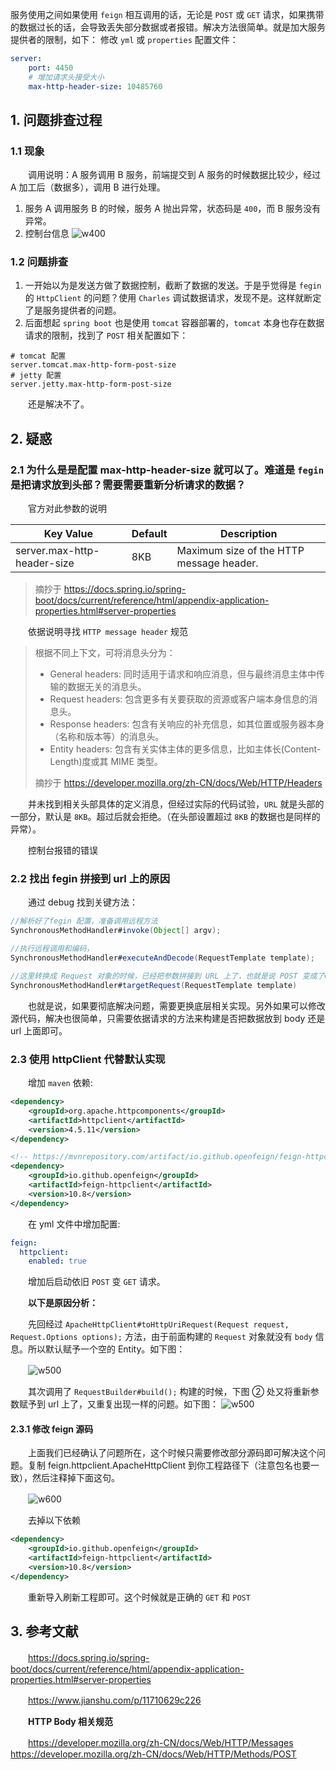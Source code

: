 服务使用之间如果使用 `feign` 相互调用的话，无论是 `POST` 或 `GET` 请求，如果携带的数据过长的话，会导致丢失部分数据或者报错。解决方法很简单。就是加大服务提供者的限制，如下：
修改 `yml` 或 `properties` 配置文件：

```yml
server:
    port: 4450
    # 增加请求头接受大小
    max-http-header-size: 10485760
```

## 1. 问题排查过程

### 1.1 现象

　　调用说明：A 服务调用 B 服务，前端提交到 A 服务的时候数据比较少，经过 A 加工后（数据多），调用 B 进行处理。

1. 服务 A 调用服务 B 的时候，服务 A 抛出异常，状态码是 `400`，而 B 服务没有异常。
2. 控制台信息
   ![w400](http://img.lsof.fun/2020-03-08-15836550983782.jpg)

### 1.2 问题排查

1. 一开始以为是发送方做了数据控制，截断了数据的发送。于是乎觉得是 `fegin` 的 `HttpClient` 的问题？使用 `Charles` 调试数据请求，发现不是。这样就断定了是服务提供者的问题。
2. 后面想起 `spring boot` 也是使用 `tomcat` 容器部署的，`tomcat` 本身也存在数据请求的限制，找到了 `POST` 相关配置如下：

```properties
# tomcat 配置
server.tomcat.max-http-form-post-size
# jetty 配置
server.jetty.max-http-form-post-size
```

　　还是解决不了。

## 2. 疑惑

### 2.1 为什么是是配置 max-http-header-size 就可以了。难道是 `fegin` 是把请求放到头部？需要需要重新分析请求的数据？

　　官方对此参数的说明

>
>

| Key	Value                   | Default | Description                              |
| --------------------------- | ------- | ---------------------------------------- |
| server.max-http-header-size | 8KB     | Maximum size of the HTTP message header. |

> 摘抄于 https://docs.spring.io/spring-boot/docs/current/reference/html/appendix-application-properties.html#server-properties
>

　　依据说明寻找 `HTTP message header` 规范

> 根据不同上下文，可将消息头分为：
>
> * General headers: 同时适用于请求和响应消息，但与最终消息主体中传输的数据无关的消息头。
> * Request headers: 包含更多有关要获取的资源或客户端本身信息的消息头。
> * Response headers: 包含有关响应的补充信息，如其位置或服务器本身（名称和版本等）的消息头。
> * Entity headers: 包含有关实体主体的更多信息，比如主体长(Content-Length)度或其 MIME 类型。
>
> 摘抄于 https://developer.mozilla.org/zh-CN/docs/Web/HTTP/Headers
>

　　并未找到相关头部具体的定义消息，但经过实际的代码试验，`URL` 就是头部的一部分，默认是 `8KB`。超过后就会拒绝。（在头部设置超过 `8KB` 的数据也是同样的异常）。

　　控制台报错的错误

### 2.2 找出 fegin 拼接到 url 上的原因

　　通过 debug 找到关键方法：

```java
//解析好了fegin 配置，准备调用远程方法
SynchronousMethodHandler#invoke(Object[] argv);

//执行远程调用和编码，
SynchronousMethodHandler#executeAndDecode(RequestTemplate template);

//这里转换成 Request 对象的时候，已经把参数拼接到 URL 上了，也就是说 POST 变成了GET 请求
SynchronousMethodHandler#targetRequest(RequestTemplate template)
```

　　也就是说，如果要彻底解决问题，需要更换底层相关实现。另外如果可以修改源代码，解决也很简单，只需要依据请求的方法来构建是否把数据放到 body 还是 url 上面即可。

### 2.3 使用 httpClient 代替默认实现

　　增加 `maven` 依赖:

```xml
<dependency>
    <groupId>org.apache.httpcomponents</groupId>
    <artifactId>httpclient</artifactId>
    <version>4.5.11</version>
</dependency>

<!-- https://mvnrepository.com/artifact/io.github.openfeign/feign-httpclient -->
<dependency>
    <groupId>io.github.openfeign</groupId>
    <artifactId>feign-httpclient</artifactId>
    <version>10.8</version>
</dependency>
```

　　在 yml 文件中增加配置:

```yml
feign:
  httpclient:
    enabled: true
```

　　增加后启动依旧 `POST` 变 `GET` 请求。

　　**以下是原因分析：**

　　先回经过 `ApacheHttpClient#toHttpUriRequest(Request request, Request.Options options);` 方法，由于前面构建的 `Request` 对象就没有 `body` 信息。所以默认赋予一个空的 Entity。如下图：

　　![w500](http://img.lsof.fun/2020-03-08-15836757341084.jpg)

　　其次调用了 `RequestBuilder#build();` 构建的时候，下图 ② 处又将重新参数赋予到 url 上了，又重复出现一样的问题。如下图：
![w500](http://img.lsof.fun/2020-03-08-15836755685690.jpg)

#### 2.3.1 修改 feign 源码

　　上面我们已经确认了问题所在，这个时候只需要修改部分源码即可解决这个问题。复制 feign.httpclient.ApacheHttpClient 到你工程路径下（注意包名也要一致），然后注释掉下面这句。

　　![w600](http://img.lsof.fun/2020-03-09-15837611769939.jpg)

　　去掉以下依赖

```xml
<dependency>
    <groupId>io.github.openfeign</groupId>
    <artifactId>feign-httpclient</artifactId>
    <version>10.8</version>
</dependency>
```

　　重新导入刷新工程即可。这个时候就是正确的 `GET` 和 `POST`

## 3. 参考文献

　　https://docs.spring.io/spring-boot/docs/current/reference/html/appendix-application-properties.html#server-properties

　　https://www.jianshu.com/p/11710629c226

　　**HTTP Body 相关规范**

　　https://developer.mozilla.org/zh-CN/docs/Web/HTTP/Messages
https://developer.mozilla.org/zh-CN/docs/Web/HTTP/Methods/POST

　　
